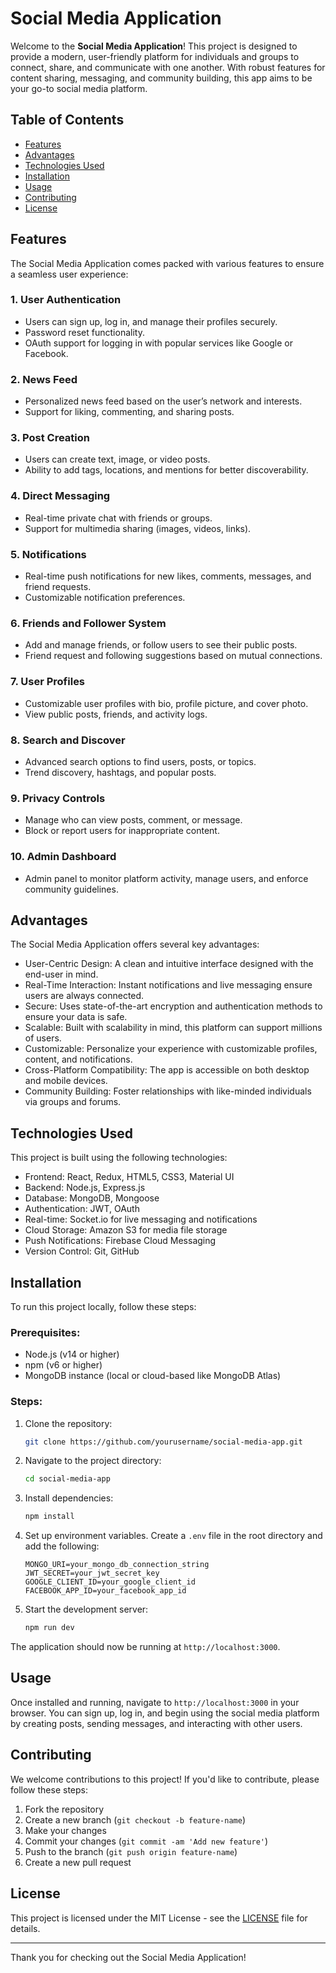 # Social Media Application

Welcome to the **Social Media Application**! This project is designed to provide a modern, user-friendly platform for individuals and groups to connect, share, and communicate with one another. With robust features for content sharing, messaging, and community building, this app aims to be your go-to social media platform.

## Table of Contents

- [Features](#features)
- [Advantages](#advantages)
- [Technologies Used](#technologies-used)
- [Installation](#installation)
- [Usage](#usage)
- [Contributing](#contributing)
- [License](#license)

## Features

The Social Media Application comes packed with various features to ensure a seamless user experience:

### 1. User Authentication
- Users can sign up, log in, and manage their profiles securely.
- Password reset functionality.
- OAuth support for logging in with popular services like Google or Facebook.

### 2. News Feed
- Personalized news feed based on the user’s network and interests.
- Support for liking, commenting, and sharing posts.

### 3. Post Creation
- Users can create text, image, or video posts.
- Ability to add tags, locations, and mentions for better discoverability.

### 4. Direct Messaging
- Real-time private chat with friends or groups.
- Support for multimedia sharing (images, videos, links).

### 5. Notifications
- Real-time push notifications for new likes, comments, messages, and friend requests.
- Customizable notification preferences.

### 6. Friends and Follower System
- Add and manage friends, or follow users to see their public posts.
- Friend request and following suggestions based on mutual connections.

### 7. User Profiles
- Customizable user profiles with bio, profile picture, and cover photo.
- View public posts, friends, and activity logs.

### 8. Search and Discover
- Advanced search options to find users, posts, or topics.
- Trend discovery, hashtags, and popular posts.

### 9. Privacy Controls
- Manage who can view posts, comment, or message.
- Block or report users for inappropriate content.

### 10. **Admin Dashboard**
- Admin panel to monitor platform activity, manage users, and enforce community guidelines.

## Advantages

The Social Media Application offers several key advantages:

- User-Centric Design: A clean and intuitive interface designed with the end-user in mind.
- Real-Time Interaction: Instant notifications and live messaging ensure users are always connected.
- Secure: Uses state-of-the-art encryption and authentication methods to ensure your data is safe.
- Scalable: Built with scalability in mind, this platform can support millions of users.
- Customizable: Personalize your experience with customizable profiles, content, and notifications.
- Cross-Platform Compatibility: The app is accessible on both desktop and mobile devices.
- Community Building: Foster relationships with like-minded individuals via groups and forums.

## Technologies Used

This project is built using the following technologies:

- Frontend: React, Redux, HTML5, CSS3, Material UI
- Backend: Node.js, Express.js
- Database: MongoDB, Mongoose
- Authentication: JWT, OAuth
- Real-time: Socket.io for live messaging and notifications
- Cloud Storage: Amazon S3 for media file storage
- Push Notifications: Firebase Cloud Messaging
- Version Control: Git, GitHub

## Installation

To run this project locally, follow these steps:

### Prerequisites:
- Node.js (v14 or higher)
- npm (v6 or higher)
- MongoDB instance (local or cloud-based like MongoDB Atlas)

### Steps:
1. Clone the repository:
    ```bash
    git clone https://github.com/yourusername/social-media-app.git
    ```

2. Navigate to the project directory:
    ```bash
    cd social-media-app
    ```

3. Install dependencies:
    ```bash
    npm install
    ```

4. Set up environment variables. Create a `.env` file in the root directory and add the following:
    ```
    MONGO_URI=your_mongo_db_connection_string
    JWT_SECRET=your_jwt_secret_key
    GOOGLE_CLIENT_ID=your_google_client_id
    FACEBOOK_APP_ID=your_facebook_app_id
    ```

5. Start the development server:
    ```bash
    npm run dev
    ```

The application should now be running at `http://localhost:3000`.

## Usage

Once installed and running, navigate to `http://localhost:3000` in your browser. You can sign up, log in, and begin using the social media platform by creating posts, sending messages, and interacting with other users.

## Contributing

We welcome contributions to this project! If you'd like to contribute, please follow these steps:

1. Fork the repository
2. Create a new branch (`git checkout -b feature-name`)
3. Make your changes
4. Commit your changes (`git commit -am 'Add new feature'`)
5. Push to the branch (`git push origin feature-name`)
6. Create a new pull request

## License

This project is licensed under the MIT License - see the [LICENSE](LICENSE) file for details.

---

Thank you for checking out the Social Media Application!

